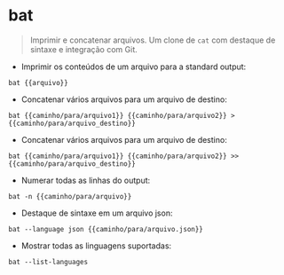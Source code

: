 # bat

> Imprimir e concatenar arquivos.
> Um clone de `cat` com destaque de sintaxe e integração com Git. 

- Imprimir os conteúdos de um arquivo para a standard output:

`bat {{arquivo}}`

- Concatenar vários arquivos para um arquivo de destino:

`bat {{caminho/para/arquivo1}} {{caminho/para/arquivo2}} > {{caminho/para/arquivo_destino}}`

- Concatenar vários arquivos para um arquivo de destino:

`bat {{caminho/para/arquivo1}} {{caminho/para/arquivo2}} >> {{caminho/para/arquivo_destino}}`

- Numerar todas as linhas do output:

`bat -n {{caminho/para/arquivo}}`

- Destaque de sintaxe em um arquivo json:

`bat --language json {{caminho/para/arquivo.json}}`

- Mostrar todas as linguagens suportadas:

`bat --list-languages`
